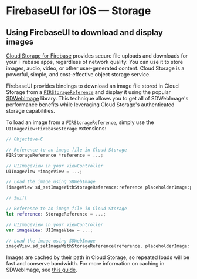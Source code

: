 # FirebaseUI for iOS — Storage

## Using FirebaseUI to download and display images

[Cloud Storage for Firebase][firebase-storage] provides secure file uploads and downloads for your Firebase apps,
regardless of network quality. You can use it to store images, audio, video, or other
user-generated content. Cloud Storage is a powerful, simple,
and cost-effective object storage service.

FirebaseUI provides bindings to download an image file stored in Cloud Storage
from a [`FIRStorageReference`][storage-reference] and display it using the popular
[SDWebImage][sdwebimage] library. This technique allows you to get all of SDWebImage's performance
benefits while leveraging Cloud Storage's authenticated storage capabilities.

To load an image from a `FIRStorageReference`, simply use the `UIImageView+FirebaseStorage` extensions:

```objective-c
// Objective-C

// Reference to an image file in Cloud Storage
FIRStorageReference *reference = ...;

// UIImageView in your ViewController
UIImageView *imageView = ...;

// Load the image using SDWebImage
[imageView sd_setImageWithStorageReference:reference placeholderImage:placeholderImage];
```

```swift
// Swift

// Reference to an image file in Cloud Storage
let reference: StorageReference = ...;

// UIImageView in your ViewController
var imageView: UIImageView = ...;

// Load the image using SDWebImage
imageView.sd_setImageWithStorageReference(reference, placeholderImage: placeholderImage)
```

Images are cached by their path in Cloud Storage, so repeated loads will be
fast and conserve bandwidth. For more information on caching in SDWebImage,
see [this guide][sdwebimage-caching].

[firebase-storage]: https://firebase.google.com/docs/storage/
[sdwebimage]: https://github.com/rs/SDWebImage
[storage-reference]: https://firebase.google.com/docs/reference/ios/firebasestorage/interface_f_i_r_storage_reference
[sdwebimage-caching]: https://github.com/rs/SDWebImage#using-asynchronous-image-caching-independently
